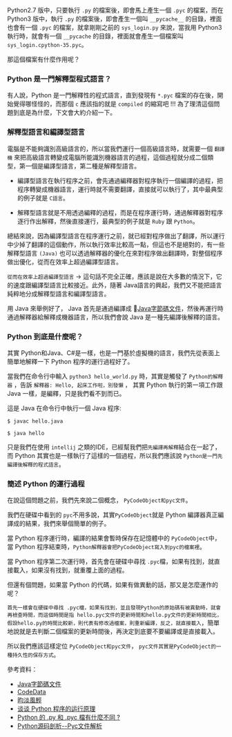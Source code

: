 Python2.7 版中，只要執行 `.py` 的檔案後，即會馬上產生一個 `.pyc` 的檔案，而在 Python3 版中，執行 `.py` 的檔案後，即會產生一個叫 `__pycache__` 的目錄，裡面也會有一個 `.pyc` 的檔案，就拿剛剛之前的 `sys_login.py` 來說，當我用 Python3 執行時，就會有一個 `__pycache` 的目錄，裡面就會產生一個檔案叫 `sys_login.cpython-35.pyc`。

那這個檔案有什麼作用呢？

### Python 是一門解釋型程式語言？

有人說，Python 是一門解釋性的程式語言，直到發現有 `*.pyc` 檔案的存在後，開始覺得哪怪怪的，而那個 `c` 應該指的就是 `compiled`  的縮寫吧 !!!  為了理清這個問題到底是為什麼，下文會大約介紹一下。

### 解釋型語言和編譯型語言 
電腦是不能夠識別高級語言的，所以當我們運行一個高級語言時，就需要一個 `翻譯機`  來把高級語言轉變成電腦所能識別機器語言的過程，這個過程就分成二個類型，第一個是編譯型語言，第二種是解釋型語言。


* 編譯型語言在執行程序之前，會先通過編釋器對程序執行一個編譯的過程，把程序轉變成機器語言，運行時就不需要翻譯，直接就可以執行了，其中最典型的例子就是 `C語言`。


* 解釋型語言就是不用透過編釋的過程，而是在程序運行時，通過解釋器對程序逐行作出解釋，然後直接運行，最典型的例子就是 `Ruby` 跟 `Python`。

總結來說，因為編譯型語言在程序運行之前，就已經對程序做出了翻譯，所以運行中少掉了翻譯的這個動作，所以執行效率比較高一點，但這也不是絕對的，有一些解釋型語言 `(Java)` 也可以透過解釋器的優化在來對程序做出翻譯時，對整個程序做出優化，從而在效率上超過編譯型語言。

`從而在效率上超過編譯型語言` → 這句話不完全正確，應該是說在大多數的情況下，它的速度跟編譯型語言比較接近。此外，隨著 Java語言的興起，我們又不能把語言純粹地分成解釋型語言和編譯型語言。

用 Java 來舉例好了， Java 首先是通過編譯成 [Java字節碼文件](https://zh.wikipedia.org/wiki/Java%E5%AD%97%E8%8A%82%E7%A0%81)，然後再運行時通過解釋器給解釋成機器語言，所以我們會說 Java 是一種先編譯後解釋的語言。


### Python 到底是什麼呢？
其實 Python和Java、C#是一樣，也是一門基於虛擬機的語言，我們先從表面上簡單地解釋一下 Python 程序的運行過程好了。

當我們在命令行中輸入 `python3 hello_world.py` 時，其實是觸發了 `Python的解釋器` ，告訴 `解釋器: Hello, 起床工作啦，別發懶` ， 其實 Python 執行的第一項工作跟 Java 一樣，是編釋，只是我們看不到而已。 

這是 Java 在命令行中執行一個 Java 程序:
```
$ javac hello.java

$ java hello
```

只是我們在使用 `intellij` 之類的IDE，已經幫我們把`先編譯再解釋`結合在一起了，而 Python 其實也是一樣執行了這樣的一個過程，所以我們應該說 `Python是一門先編譯後解釋的程式語言`。


### 簡述 Python 的運行過程

在說這個問題之前，我們先來說二個概念， `PyCodeObject和pyc文件`。

我們在硬碟中看到的 `pyc`不用多說，其實`PyCodeObject`就是 Python 編譯器真正編譯成的結果，我們來舉個簡單的例子。

當 Python 程序運行時，編譯的結果會暫時保存在記憶體中的 `PyCodeObject`中，當 Python 程序結束時，`Python解釋器會把PyCodeObject寫入到pyc的檔案裡`。

當 Python 程序第二次運行時，首先會在硬碟中尋找 `.pyc`檔，如果有找到，就直接載入，如果沒有找到，就重覆上面的過程。

但還有個問題，如果當 Python 的代碼，如果有做異動的話，那又是怎麼運作的呢？

`首先一樣會在硬碟中尋找 .pyc檔，如果有找到，並且發現Python的原始碼有被異動時，就會再檢查時間，而這個時間是指 hello.pyc文件的更新時間和hello.py文件的更新時間相比，假設hello.py的時間比較新，則代表有修改過檔案，則重新編譯，反之，就直接載入`，簡單地說就是去判斷二個檔案的更新時間後，再決定到底要不要編譯或是直接載入。

所以我們應該這樣定位 `PyCodeObject和pyc文件`， `pyc文件其實是PyCodeObject的一種持久性的保存方式`。





參考資料：

* [Java字節碼文件](https://zh.wikipedia.org/wiki/Java%E5%AD%97%E8%8A%82%E7%A0%81)
* [CodeData](http://www.codedata.com.tw/java/java-tutorial-the-1st-class-3-hello-world/)
* [昀淡風輕](http://jktt5230qq.blogspot.tw/2013/07/java-cmd.html)
* [谈谈 Python 程序的运行原理](http://www.restran.net/2015/10/22/how-python-code-run/)
* [Python 的 .py 和 .pyc 檔有什麼不同 ?](http://www.arthurtoday.com/2010/02/python-py-pyc.html)
* [Python源码剖析--Pyc文件解析](https://my.oschina.net/renwofei423/blog/17404)

